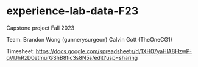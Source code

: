 # experience-lab-data-F23
Capstone project Fall 2023

Team:
Brandon Wong (gunnerysurgeon)
Calvin Gott (TheOneCG1)

Timesheet: https://docs.google.com/spreadsheets/d/1XH07yaHlA8HzwP-qVlJhRzD0etmurGShB8fic3s8N5s/edit?usp=sharing
